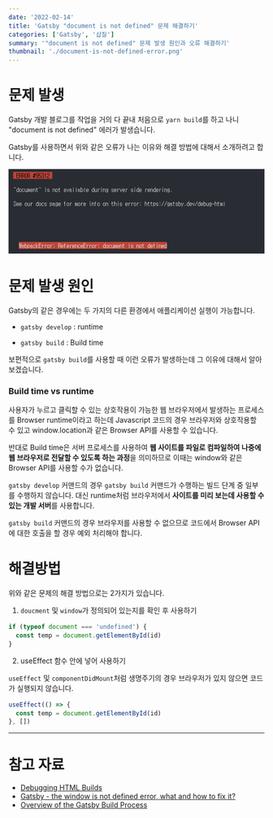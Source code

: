 ```yaml
---
date: '2022-02-14'
title: 'Gatsby "document is not defined" 문제 해결하기'
categories: ['Gatsby', '삽질']
summary: '"document is not defined" 문제 발생 원인과 오류 해결하기'
thumbnail: './document-is-not-defined-error.png'
---
```


# 문제 발생

Gatsby 개발 블로그를 작업을 거의 다 끝내 처음으로 `yarn build`를 하고 나니 "document is not defined" 에러가 발생습니다.

Gatsby를 사용하면서 위와 같은 오류가 나는 이유와 해결 방법에 대해서 소개하려고 합니다.

![document is not defined img](./document-is-not-defined-error2.png)

# 문제 발생 원인

Gatsby의 같은 경우에는 두 가지의 다른 환경에서 애플리케이션 실행이 가능합니다.

- `gatsby develop` : runtime

- `gatsby build` : Build time

보편적으로 `gatsby build`를 사용할 때 이런 오류가 발생하는데 그 이유에 대해서 알아보겠습니다.

### Build time vs runtime

사용자가 누르고 클릭할 수 있는 상호작용이 가능한 웹 브라우저에서 발생하는 프로세스를 Browser runtime이라고 하는데
Javascript 코드의 경우 브라우저와 상호작용할 수 있고 window.location과 같은 Browser API를 사용할 수 있습니다.

반대로 Build time은 서버 프로세스를 사용하여 **웹 사이트를 파일로 컴파일하여 나중에 웹 브라우저로 전달할 수 있도록 하는 과정**을 의미하므로 이때는 window와 같은 Browser API를 사용할 수가 없습니다.

`gatsby develop` 커맨드의 경우 `gatsby build` 커맨드가 수행하는 빌드 단계 중 일부를 수행하지 않습니다.
대신 runtime처럼 브라우저에서 **사이트를 미리 보는데 사용할 수 있는 개발 서버**를 사용합니다.

`gatsby build` 커맨드의 경우 브라우저를 사용할 수 없으므로 코드에서 Browser API에 대한 호출을 할 경우 예외 처리해야 합니다.

# 해결방법

위와 같은 문제의 해결 방법으로는 2가지가 있습니다.

1. `doucment` 및 `window`가 정의되어 있는지를 확인 후 사용하기

```javascript
if (typeof document === 'undefined') {
  const temp = document.getElementById(id)
}
```

2. useEffect 함수 안에 넣어 사용하기

`useEffect` 및 `componentDidMount`처럼 생명주기의 경우 브라우저가 있지 않으면 코드가 실행되지 않습니다.

```javascript
useEffect(() => {
  const temp = document.getElementById(id)
}, [])
```

---

# 참고 자료

- [Debugging HTML Builds](https://www.gatsbyjs.com/docs/debugging-html-builds/)
- [Gatsby - the window is not defined error, what and how to fix it?](https://blog.greenroots.info/gatsby-the-window-is-not-defined-error-what-and-how-to-fix-it)
- [Overview of the Gatsby Build Process](https://www.gatsbyjs.com/docs/conceptual/overview-of-the-gatsby-build-process/)
